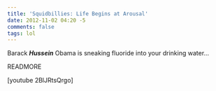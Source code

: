 ```yaml
---
title: 'Squidbillies: Life Begins at Arousal'
date: 2012-11-02 04:20 -5
comments: false
tags: lol
---
```

Barack ***Hussein*** Obama is sneaking fluoride into your drinking water…

READMORE

[youtube 2BlJRtsQrgo]
